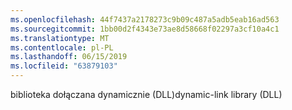 ```yaml
---
ms.openlocfilehash: 44f7437a2178273c9b09c487a5adb5eab16ad563
ms.sourcegitcommit: 1bb00d2f4343e73ae8d58668f02297a3cf10a4c1
ms.translationtype: MT
ms.contentlocale: pl-PL
ms.lasthandoff: 06/15/2019
ms.locfileid: "63879103"
---
```

<span data-ttu-id="a63b2-101">biblioteka dołączana dynamicznie (DLL)</span><span class="sxs-lookup"><span data-stu-id="a63b2-101">dynamic-link library (DLL)</span></span>